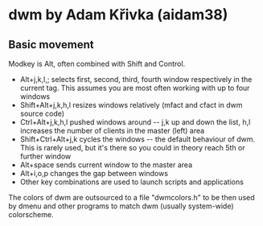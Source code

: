 # dwm by Adam Křivka (aidam38)

## Basic movement
Modkey is Alt, often combined with Shift and Control.
* Alt+j,k,l,; selects first, second, third, fourth window respectively in the current tag. This assumes you are most often working with up to four windows
* Shift+Alt+j,k,h,l resizes windows relatively (mfact and cfact in dwm source code)
* Ctrl+Alt+j,k,h,l pushed windows around -- j,k up and down the list, h,l increases the number of clients in the master (left) area
* Shift+Ctrl+Alt+j,k cycles the windows -- the default behaviour of dwm. This is rarely used, but it's there so you could in theory reach 5th or further window
* Alt+space sends current window to the master area
* Alt+i,o,p changes the gap between windows
* Other key combinations are used to launch scripts and applications

The colors of dwm are outsourced to a file "dwmcolors.h" to be then used by dmenu and other programs to match dwm (usually system-wide) colorscheme.

